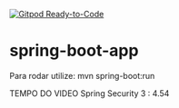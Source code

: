 [![Gitpod Ready-to-Code](https://img.shields.io/badge/Gitpod-Ready--to--Code-blue?logo=gitpod)](https://gitpod.io/#https://github.com/mineda/spring-boot-app/tree/spring-data-jpa)

# spring-boot-app


Para rodar utilize: mvn spring-boot:run

TEMPO DO VIDEO Spring Security 3 : 4.54